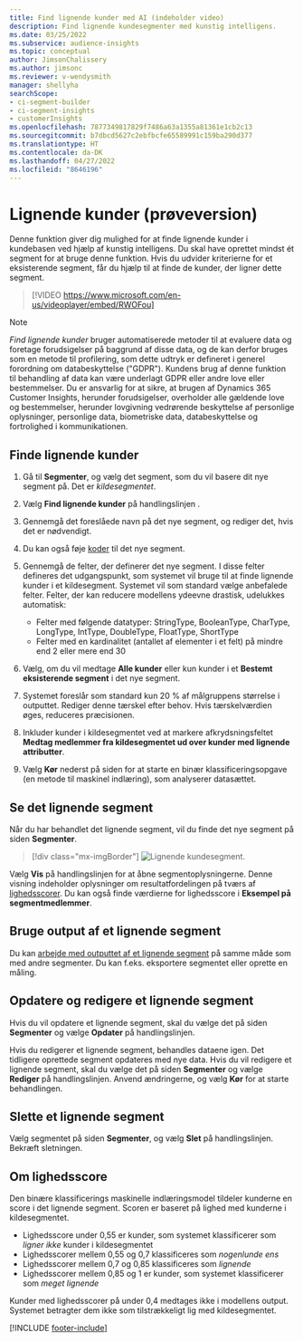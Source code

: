 ```yaml
---
title: Find lignende kunder med AI (indeholder video)
description: Find lignende kundesegmenter med kunstig intelligens.
ms.date: 03/25/2022
ms.subservice: audience-insights
ms.topic: conceptual
author: JimsonChalissery
ms.author: jimsonc
ms.reviewer: v-wendysmith
manager: shellyha
searchScope:
- ci-segment-builder
- ci-segment-insights
- customerInsights
ms.openlocfilehash: 7877349817829f7486a63a1355a81361e1cb2c13
ms.sourcegitcommit: b7dbcd5627c2ebfbcfe65589991c159ba290d377
ms.translationtype: HT
ms.contentlocale: da-DK
ms.lasthandoff: 04/27/2022
ms.locfileid: "8646196"
---
```

# <a name="similar-customers-preview"></a>Lignende kunder (prøveversion)

Denne funktion giver dig mulighed for at finde lignende kunder i kundebasen ved hjælp af kunstig intelligens. Du skal have oprettet mindst ét segment for at bruge denne funktion. Hvis du udvider kriterierne for et eksisterende segment, får du hjælp til at finde de kunder, der ligner dette segment.

> [!VIDEO https://www.microsoft.com/en-us/videoplayer/embed/RWOFou]

> [!NOTE]
> *Find lignende kunder* bruger automatiserede metoder til at evaluere data og foretage forudsigelser på baggrund af disse data, og de kan derfor bruges som en metode til profilering, som dette udtryk er defineret i generel forordning om databeskyttelse ("GDPR"). Kundens brug af denne funktion til behandling af data kan være underlagt GDPR eller andre love eller bestemmelser. Du er ansvarlig for at sikre, at brugen af Dynamics 365 Customer Insights, herunder forudsigelser, overholder alle gældende love og bestemmelser, herunder lovgivning vedrørende beskyttelse af personlige oplysninger, personlige data, biometriske data, databeskyttelse og fortrolighed i kommunikationen.

## <a name="finding-similar-customers"></a>Finde lignende kunder

1. Gå til **Segmenter**, og vælg det segment, som du vil basere dit nye segment på. Det er *kildesegmentet*.

1. Vælg **Find lignende kunder** på handlingslinjen .

1. Gennemgå det foreslåede navn på det nye segment, og rediger det, hvis det er nødvendigt.

1. Du kan også føje [koder](work-with-tags-columns.md#manage-tags) til det nye segment.

1. Gennemgå de felter, der definerer det nye segment. I disse felter defineres det udgangspunkt, som systemet vil bruge til at finde lignende kunder i et kildesegment. Systemet vil som standard vælge anbefalede felter.
  Felter, der kan reducere modellens ydeevne drastisk, udelukkes automatisk:
  
   - Felter med følgende datatyper: StringType, BooleanType, CharType, LongType, IntType, DoubleType, FloatType, ShortType
   - Felter med en kardinalitet (antallet af elementer i et felt) på mindre end 2 eller mere end 30

1. Vælg, om du vil medtage **Alle kunder** eller kun kunder i et **Bestemt eksisterende segment** i det nye segment.

1. Systemet foreslår som standard kun 20 % af målgruppens størrelse i outputtet. Rediger denne tærskel efter behov. Hvis tærskelværdien øges, reduceres præcisionen.

1. Inkluder kunder i kildesegmentet ved at markere afkrydsningsfeltet **Medtag medlemmer fra kildesegmentet ud over kunder med lignende attributter**.

1. Vælg **Kør** nederst på siden for at starte en binær klassificeringsopgave (en metode til maskinel indlæring), som analyserer datasættet.

## <a name="view-the-similar-segment"></a>Se det lignende segment

Når du har behandlet det lignende segment, vil du finde det nye segment på siden **Segmenter**.

> [!div class="mx-imgBorder"]
> ![Lignende kundesegment.](media/expanded-segment.png "Lignende kundesegment")

Vælg **Vis** på handlingslinjen for at åbne segmentoplysningerne. Denne visning indeholder oplysninger om resultatfordelingen på tværs af [lighedsscorer](#about-similarity-scores). Du kan også finde værdierne for lighedsscore i **Eksempel på segmentmedlemmer**.

## <a name="use-the-output-of-a-similar-segment"></a>Bruge output af et lignende segment

Du kan [arbejde med outputtet af et lignende segment](segments.md) på samme måde som med andre segmenter. Du kan f.eks. eksportere segmentet eller oprette en måling.

## <a name="refresh-and-edit-a-similar-segment"></a>Opdatere og redigere et lignende segment

Hvis du vil opdatere et lignende segment, skal du vælge det på siden **Segmenter** og vælge **Opdater** på handlingslinjen.

Hvis du redigerer et lignende segment, behandles dataene igen. Det tidligere oprettede segment opdateres med nye data.
Hvis du vil redigere et lignende segment, skal du vælge det på siden **Segmenter** og vælge **Rediger** på handlingslinjen. Anvend ændringerne, og vælg **Kør** for at starte behandlingen.

## <a name="delete-a-similar-segment"></a>Slette et lignende segment

Vælg segmentet på siden **Segmenter**, og vælg **Slet** på handlingslinjen. Bekræft sletningen.

## <a name="about-similarity-scores"></a>Om lighedsscore

Den binære klassificerings maskinelle indlæringsmodel tildeler kunderne en score i det lignende segment. Scoren er baseret på lighed med kunderne i kildesegmentet.

- Lighedsscore under 0,55 er kunder, som systemet klassificerer som *ligner ikke* kunder i kildesegmentet
- Lighedsscorer mellem 0,55 og 0,7 klassificeres som *nogenlunde ens*
- Lighedsscorer mellem 0,7 og 0,85 klassificeres som *lignende*
- Lighedsscorer mellem 0,85 og 1 er kunder, som systemet klassificerer som *meget lignende*

Kunder med lighedsscorer på under 0,4 medtages ikke i modellens output. Systemet betragter dem ikke som tilstrækkeligt lig med kildesegmentet.

[!INCLUDE [footer-include](includes/footer-banner.md)]
